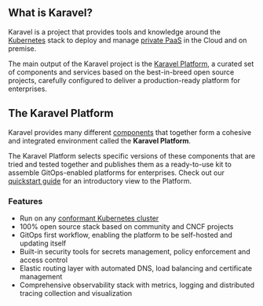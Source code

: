 ## What is Karavel?

Karavel is a project that provides tools and knowledge around the [Kubernetes]
stack to deploy and manage [private PaaS] in the Cloud and on premise.

The main output of the Karavel project is the [Karavel Platform](#the-karavel-platform), a curated
set of components and services based on the best-in-breed open source projects, carefully configured to deliver
a production-ready platform for enterprises.

## The Karavel Platform

Karavel provides many different [components] that together form a cohesive and integrated environment
called the **Karavel Platform**.

The Karavel Platform selects specific versions of these components that are tried and tested together
and publishes them as a ready-to-use kit to assemble GitOps-enabled platforms for enterprises. Check out
our [quickstart guide] for an introductory view to the Platform.

### Features

- Run on any [conformant Kubernetes cluster]
- 100% open source stack based on community and CNCF projects
- GitOps first workflow, enabling the platform to be self-hosted and updating itself
- Built-in security tools for secrets management, policy enforcement and access control
- Elastic routing layer with automated DNS, load balancing and certificate management
- Comprehensive observability stack with metrics, logging and distributed tracing collection and visualization

[Kubernetes]: https://kubernetes.io
[private PaaS]: https://en.wikipedia.org/wiki/Platform_as_a_service#Public,_private_and_hybrid
[components]: ./components/index.md
[quickstart guide]: ./quickstart.md
[conformant Kubernetes cluster]: https://www.cncf.io/certification/software-conformance/
